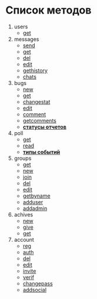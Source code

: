 # Список методов
1. users
    * [get](users/get.md "Перейти")
2. messages
    * [send](messages/send.md "Перейти")
    * [get](messages/get.md "Перейти")
    * [del](messages/del.md "Перейти")
    * [edit](messages/edit.md "Перейти")
    * [gethistory](messages/gethistory.md "Перейти")
    * [chats](messages/chats.md "Перейти")
3. bugs
    * [new](bugs/new.md "Перейти")
    * [get](bugs/get.md "Перейти")
    * [changestat](bugs/changestat.md "Перейти")
    * [edit](bugs/edit.md "Перейти")
    * [comment](bugs/comment.md "Перейти")
    * [getcomments](bugs/getcomments.md "Перейти")
    * __[статусы отчетов](bugs/statuses.md "Перейти")__
4. poll
    * [get](poll/get.md "Перейти")
    * [read](poll/read.md "Перейти")
    * __[типы событий](poll/types.md "Перейти")__
5. groups
    * [get](groups/get.md "Перейти")
    * [new](groups/new.md "Перейти")
    * [join](groups/join.md "Перейти")
    * [del](groups/del.md "Перейти")
    * [edit](groups/edit.md "Перейти")
    * [getbyname](groups/getbyname.md "Перейти")
    * [adduser](groups/adduser.md "Перейти")
    * [addadmin](groups/addadmin.md "Перейти")
6. achives
    * [new](achives/new.md "Перейти")
    * [give](achives/give.md "Перейти")
    * [get](achives/get.md "Перейти")
7. account
    * [reg](account/reg.md "Перейти")
    * [auth](account/auth.md "Перейти")
    * [del](account/del.md "Перейти")
    * [edit](account/edit.md "Перейти")
    * [invite](account/invite.md "Перейти")
    * [verif](account/verif.md "Перейти")
    * [changepass](account/changepass.md "Перейти")
    * [addsocial](account/addsocial.md "Перейти")
